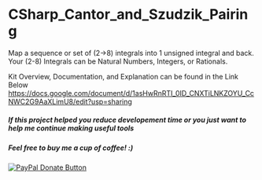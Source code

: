 # CSharp_Cantor_and_Szudzik_Pairing
Map a sequence or set of (2->8) integrals into 1 unsigned integral and back. 
Your (2-8) Integrals can be Natural Numbers, Integers, or Rationals.

Kit Overview, Documentation, and Explanation can be found in the Link Below
https://docs.google.com/document/d/1asHwRnRTI_0ID_CNXTiLNKZOYU_CcNWC2G9AaXLimU8/edit?usp=sharing

<h5>If this project helped you reduce developement time or you just want to help me continue making useful tools</h5>
<h5>Feel free to buy me a cup of coffee! :)</h5>
<a href="https://www.paypal.com/cgi-bin/webscr?cmd=_donations&business=bryan%2eo%2ecancel%40gmail%2ecom&lc=US&item_name=Cup%20Of%20Coffee&item_number=0000&no_note=0&currency_code=USD&bn=PP%2dDonationsBF%3abtn_donateCC_LG%2egif%3aNonHostedGuest">
  <img src="https://www.paypalobjects.com/en_US/i/btn/btn_donateCC_LG.gif" alt="PayPal Donate Button">
</a>
